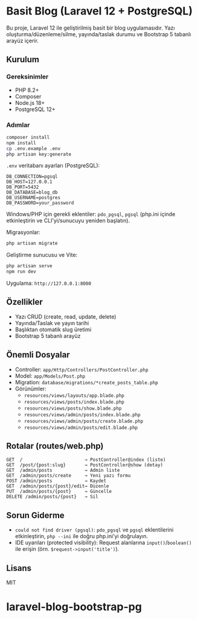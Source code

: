# Basit Blog (Laravel 12 + PostgreSQL)

Bu proje, Laravel 12 ile geliştirilmiş basit bir blog uygulamasıdır. Yazı oluşturma/düzenleme/silme, yayında/taslak durumu ve Bootstrap 5 tabanlı arayüz içerir.

## Kurulum

### Gereksinimler
- PHP 8.2+
- Composer
- Node.js 18+
- PostgreSQL 12+

### Adımlar
```bash
composer install
npm install
cp .env.example .env
php artisan key:generate
```

`.env` veritabanı ayarları (PostgreSQL):
```env
DB_CONNECTION=pgsql
DB_HOST=127.0.0.1
DB_PORT=5432
DB_DATABASE=blog_db
DB_USERNAME=postgres
DB_PASSWORD=your_password
```

Windows/PHP için gerekli eklentiler: `pdo_pgsql`, `pgsql` (php.ini içinde etkinleştirin ve CLI’yi/sunucuyu yeniden başlatın).

Migrasyonlar:
```bash
php artisan migrate
```

Geliştirme sunucusu ve Vite:
```bash
php artisan serve
npm run dev
```

Uygulama: `http://127.0.0.1:8000`

## Özellikler
- Yazı CRUD (create, read, update, delete)
- Yayında/Taslak ve yayın tarihi
- Başlıktan otomatik slug üretimi
- Bootstrap 5 tabanlı arayüz

## Önemli Dosyalar
- Controller: `app/Http/Controllers/PostController.php`
- Model: `app/Models/Post.php`
- Migration: `database/migrations/*create_posts_table.php`
- Görünümler:
  - `resources/views/layouts/app.blade.php`
  - `resources/views/posts/index.blade.php`
  - `resources/views/posts/show.blade.php`
  - `resources/views/admin/posts/index.blade.php`
  - `resources/views/admin/posts/create.blade.php`
  - `resources/views/admin/posts/edit.blade.php`

## Rotalar (routes/web.php)
```
GET  /                       → PostController@index (liste)
GET  /post/{post:slug}       → PostController@show (detay)
GET  /admin/posts            → Admin liste
GET  /admin/posts/create     → Yeni yazı formu
POST /admin/posts            → Kaydet
GET  /admin/posts/{post}/edit→ Düzenle
PUT  /admin/posts/{post}     → Güncelle
DELETE /admin/posts/{post}   → Sil
```

## Sorun Giderme
- `could not find driver (pgsql)`: `pdo_pgsql` ve `pgsql` eklentilerini etkinleştirin, `php --ini` ile doğru php.ini’yi doğrulayın.
- IDE uyarıları (protected visibility): Request alanlarına `input()`/`boolean()` ile erişin (örn. `$request->input('title')`).

## Lisans
MIT
# laravel-blog-bootstrap-pg
